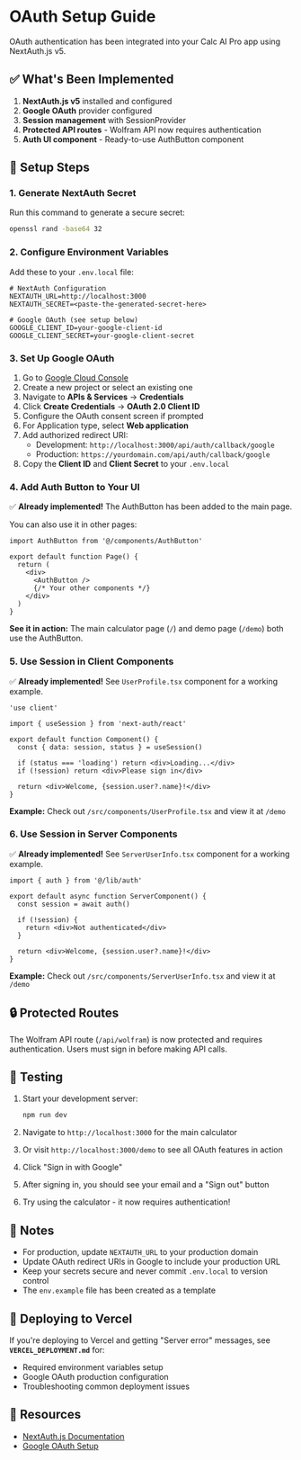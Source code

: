 # OAuth Setup Guide

OAuth authentication has been integrated into your Calc AI Pro app using NextAuth.js v5.

## ✅ What's Been Implemented

1. **NextAuth.js v5** installed and configured
2. **Google OAuth** provider configured
3. **Session management** with SessionProvider
4. **Protected API routes** - Wolfram API now requires authentication
5. **Auth UI component** - Ready-to-use AuthButton component

## 🔧 Setup Steps

### 1. Generate NextAuth Secret

Run this command to generate a secure secret:

```bash
openssl rand -base64 32
```

### 2. Configure Environment Variables

Add these to your `.env.local` file:

```env
# NextAuth Configuration
NEXTAUTH_URL=http://localhost:3000
NEXTAUTH_SECRET=<paste-the-generated-secret-here>

# Google OAuth (see setup below)
GOOGLE_CLIENT_ID=your-google-client-id
GOOGLE_CLIENT_SECRET=your-google-client-secret
```

### 3. Set Up Google OAuth

1. Go to [Google Cloud Console](https://console.cloud.google.com/)
2. Create a new project or select an existing one
3. Navigate to **APIs & Services** → **Credentials**
4. Click **Create Credentials** → **OAuth 2.0 Client ID**
5. Configure the OAuth consent screen if prompted
6. For Application type, select **Web application**
7. Add authorized redirect URI:
   - Development: `http://localhost:3000/api/auth/callback/google`
   - Production: `https://yourdomain.com/api/auth/callback/google`
8. Copy the **Client ID** and **Client Secret** to your `.env.local`

### 4. Add Auth Button to Your UI

✅ **Already implemented!** The AuthButton has been added to the main page.

You can also use it in other pages:

```tsx
import AuthButton from '@/components/AuthButton'

export default function Page() {
  return (
    <div>
      <AuthButton />
      {/* Your other components */}
    </div>
  )
}
```

**See it in action:** The main calculator page (`/`) and demo page (`/demo`) both use the AuthButton.

### 5. Use Session in Client Components

✅ **Already implemented!** See `UserProfile.tsx` component for a working example.

```tsx
'use client'

import { useSession } from 'next-auth/react'

export default function Component() {
  const { data: session, status } = useSession()

  if (status === 'loading') return <div>Loading...</div>
  if (!session) return <div>Please sign in</div>

  return <div>Welcome, {session.user?.name}!</div>
}
```

**Example:** Check out `/src/components/UserProfile.tsx` and view it at `/demo`

### 6. Use Session in Server Components

✅ **Already implemented!** See `ServerUserInfo.tsx` component for a working example.

```tsx
import { auth } from '@/lib/auth'

export default async function ServerComponent() {
  const session = await auth()

  if (!session) {
    return <div>Not authenticated</div>
  }

  return <div>Welcome, {session.user?.name}!</div>
}
```

**Example:** Check out `/src/components/ServerUserInfo.tsx` and view it at `/demo`

## 🔒 Protected Routes

The Wolfram API route (`/api/wolfram`) is now protected and requires authentication. Users must sign in before making API calls.

## 🚀 Testing

1. Start your development server:
   ```bash
   npm run dev
   ```

2. Navigate to `http://localhost:3000` for the main calculator

3. Or visit `http://localhost:3000/demo` to see all OAuth features in action

4. Click "Sign in with Google"

5. After signing in, you should see your email and a "Sign out" button

6. Try using the calculator - it now requires authentication!

## 📝 Notes

- For production, update `NEXTAUTH_URL` to your production domain
- Update OAuth redirect URIs in Google to include your production URL
- Keep your secrets secure and never commit `.env.local` to version control
- The `env.example` file has been created as a template

## 🚀 Deploying to Vercel

If you're deploying to Vercel and getting "Server error" messages, see **`VERCEL_DEPLOYMENT.md`** for:
- Required environment variables setup
- Google OAuth production configuration
- Troubleshooting common deployment issues

## 🔗 Resources

- [NextAuth.js Documentation](https://next-auth.js.org/)
- [Google OAuth Setup](https://developers.google.com/identity/protocols/oauth2)
